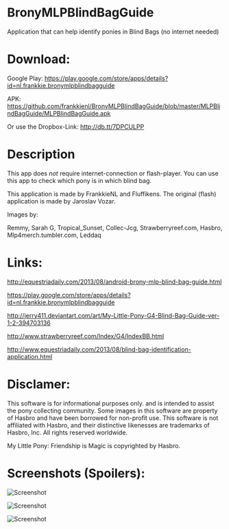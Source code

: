 BronyMLPBlindBagGuide
=====================

Application that can help identify ponies in Blind Bags (no internet needed)

Download:
=============
Google Play: https://play.google.com/store/apps/details?id=nl.frankkie.bronymlpblindbagguide

APK: https://github.com/frankkienl/BronyMLPBlindBagGuide/blob/master/MLPBlindBagGuide/MLPBlindBagGuide.apk

Or use the Dropbox-Link: http://db.tt/7DPCULPP

Description
===========

This app does *not* require internet-connection or flash-player.
You can use this app to check which pony is in which blind bag.

This application is made by FrankkieNL and Fluffikens.
The original (flash) application is made by Jaroslav Vozar.

Images by:

Remmy, Sarah G, Tropical_Sunset, Collec-Jcg, Strawberryreef.com, Hasbro, Mlp4merch.tumbler.com, Leddaq

Links:
======

http://equestriadaily.com/2013/08/android-brony-mlp-blind-bag-guide.html

https://play.google.com/store/apps/details?id=nl.frankkie.bronymlpblindbagguide

http://jerry411.deviantart.com/art/My-Little-Pony-G4-Blind-Bag-Guide-ver-1-2-394703136

http://www.strawberryreef.com/Index/G4/IndexBB.html

http://www.equestriadaily.com/2013/08/blind-bag-identification-application.html

Disclamer:
==========

This software is for informational purposes only.
and is intended to assist the pony collecting community.
Some images in this software are property of Hasbro and have been borrowed for non-profit use.
This software is not affiliated with Hasbro,
and their distinctive likenesses are trademarks of Hasbro, Inc. All rights reserved worldwide.

My Little Pony: Friendship is Magic is copyrighted by Hasbro.

Screenshots (Spoilers):
=======================

![Screenshot](https://raw.github.com/frankkienl/BronyMLPBlindBagGuide/master/screenshots/device-2013-09-15-13331.png "Screenshot")

![Screenshot](https://raw.github.com/frankkienl/BronyMLPBlindBagGuide/master/screenshots/device-2013-09-15-133352.png "Screenshot")

![Screenshot](https://raw.github.com/frankkienl/BronyMLPBlindBagGuide/master/screenshots/device-2013-09-15-133518.png "Screenshot")
